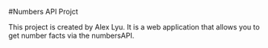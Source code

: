 #Numbers API Projct

This project is created by Alex Lyu. It is a web application that allows you to get number facts via the numbersAPI.